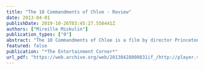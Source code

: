 ```yaml
---
title: "The 10 Commandments of Chloe - Review"
date: 2013-04-01
publishDate: 2019-10-26T03:45:27.550441Z
authors: ["Mireille Miskulin"]
publication_types: ["0"]
abstract: "The 10 Commandments of Chloe is a film by director Princeton Holt and actress Naama Kates. The duo co-wrote and co-produced the film, which they shot entirely on location in Nashville. Chloe (Naama Kates) arrives in Nashville pursuing a dream of being a professional musician. We know nothing of her past and it is a mystery that never fades. What we do learn is that Chloe lives by her own set of commandments. Chloe has no contacts, and very little in the way of resources. What she does possess is determination, persistence, and focus."
featured: false
publication: "*The Entertainment Corner*"
url_pdf: "https://web.archive.org/web/20130428000831if_/http://player.vimeo.com/video/59919609?color=f0b000"
---
```


